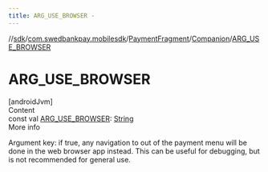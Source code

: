 ```yaml
---
title: ARG_USE_BROWSER -
---
```

//[sdk](../../../../index)/[com.swedbankpay.mobilesdk](../../index)/[PaymentFragment](../index)/[Companion](index)/[ARG_USE_BROWSER](-a-r-g_-u-s-e_-b-r-o-w-s-e-r)



# ARG_USE_BROWSER  
[androidJvm]  
Content  
const val [ARG_USE_BROWSER](-a-r-g_-u-s-e_-b-r-o-w-s-e-r): [String](https://kotlinlang.org/api/latest/jvm/stdlib/kotlin/-string/index.html)  
More info  


Argument key: if true, any navigation to out of the payment menu will be done in the web browser app instead. This can be useful for debugging, but is not recommended for general use.

  



